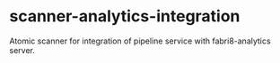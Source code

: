 # scanner-analytics-integration
Atomic scanner for integration of pipeline service with fabri8-analytics server.
